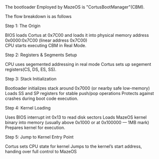 The bootloader Employed by MazeOS is "CortusBootManager"(CBM).

The flow breakdown is as follows

Step 1: The Origin

BIOS loads Cortus at 0x7C00 and loads it into physical memory address
0x0000:0x7C00  (linear address 0x7C00)  
CPU starts executing CBM in Real Mode.

Step 2: Registers & Segments Setup

CPU uses segemented addressing in real mode
Cortus sets up segement registers(CS, DS, ES, SS).

Step 3: Stack Initialization

Bootloader initializes stack around 0x7000 (or nearby safe low-memory)
Loads SS and SP registers for stable push/pop operations
Protects against crashes during boot code execution.

Step 4: Kernel Loading

Uses BIOS interrupt int 0x13 to read disk sectors
Loads MazeOS kernel binary into memory (usually above 0x1000 or at 0x100000 — 1MB mark)
Prepares kernel for execution.

Step 5: Jump to Kernel Entry Point

Cortus sets CPU state for kernel
Jumps to the kernel’s start address, handing over full control to MazeOS
